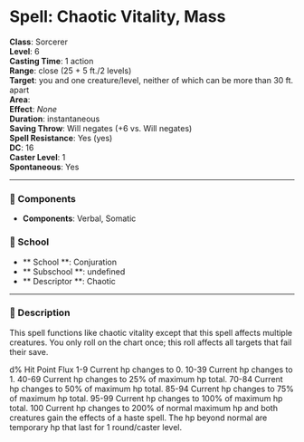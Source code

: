 
# Spell: Chaotic Vitality, Mass
**Class**: Sorcerer  
**Level**: 6  
**Casting Time**: 1 action  
**Range**: close (25 + 5 ft./2 levels)  
**Target**: you and one creature/level, neither of which can be more than 30 ft. apart  
**Area**:   
**Effect**: _None_  
**Duration**: instantaneous  
**Saving Throw**: Will negates (+6 vs. Will negates)  
**Spell Resistance**: Yes (yes)  
**DC**: 16  
**Caster Level**: 1  
**Spontaneous**: Yes

---

### 🔮 Components
- **Components**: Verbal, Somatic

### 🏫 School
- ** School **: Conjuration
- ** Subschool **: undefined
- ** Descriptor **: Chaotic
---

### 📜 Description
This spell functions like chaotic vitality except that this spell affects multiple creatures. You only roll on the chart once; this roll affects all targets that fail their save.

d%          Hit Point Flux
1-9          Current hp changes to 0.
10-39     Current hp changes to 1.
40-69     Current hp changes to 25% of maximum hp total. 
70-84     Current hp changes to 50% of maximum hp total. 
85-94     Current hp changes to 75% of maximum hp total. 
95-99     Current hp changes to 100% of maximum hp total. 
100         Current hp changes to 200% of normal maximum hp and both creatures gain the effects of a haste spell. The hp beyond normal are temporary hp that last for 1 round/caster level.
